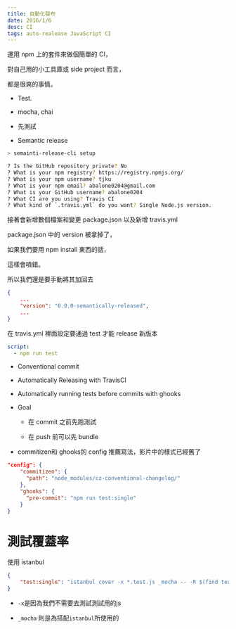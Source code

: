 ```yaml
---
title: 自動化發布
date: 2016/1/6
desc: CI
tags: auto-realease JavaScript CI
---
```


運用 npm 上的套件來做個簡單的 CI，

對自己用的小工具庫或 side project 而言，

都是很爽的事情。

<!--more-->

- Test.

- mocha, chai

- 先測試


- Semantic release

```bash
> semainti-release-cli setup

? Is the GitHub repository private? No
? What is your npm registry? https://registry.npmjs.org/
? What is your npm username? tjku
? What is your npm email? abalone0204@gmail.com
? What is your GitHub username? abalone0204
? What CI are you using? Travis CI
? What kind of `.travis.yml` do you want? Single Node.js version.
```

接著會新增數個檔案和變更 package.json 以及新增 travis.yml

package.json 中的 version 被拿掉了，

如果我們要用 npm install 東西的話，

這樣會噴錯。

所以我們還是要手動將其加回去

```json
{
    ...
    "version": "0.0.0-semantically-released",
    ...
}
```

在 travis.yml 裡面設定要通過 test 才能 release 新版本

```yml
script:
  - npm run test
```

- Conventional commit


- Automatically Releasing with TravisCI

- Automatically running tests before commits with ghooks


- Goal
    
    - 在 commit 之前先跑測試

    - 在 push 前可以先 bundle

- commitizen和 ghooks的 config 推薦寫法，影片中的樣式已經舊了

```json
"config": {
    "commitizen": {
      "path": "node_modules/cz-conventional-changelog/"
    },
    "ghooks": {
      "pre-commit": "npm run test:single"
    }
}
```

# 測試覆蓋率

使用 istanbul


```json
{
    "test:single": "istanbul cover -x *.test.js _mocha -- -R $(find test -name *.test.js)"
}
```

- `-x`是因為我們不需要去測試測試用的js

- `_mocha` 則是為搭配`istanbul`所使用的